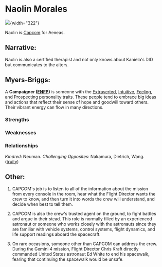 # Naolin Morales

![](https://d.newsweek.com/en/full/1907629/natalie-morales-talk.webp?w=790&f=0e6f26e5c39ab91b1fd72a00babcffee){width="322"}

Naolin is [Capcom](https://www.masterclass.com/articles/what-is-capcom) for Aeneas.

## Narrative:

Naolin is also a certified therapist and not only knows about Kaniela's DID but communicates to the alters.

## Myers-Briggs:

A **Campaigner ([ENFP](https://www.16personalities.com/enfp-personality))** is someone with the [Extraverted](https://www.16personalities.com/articles/mind-introverted-vs-extraverted), [Intuitive](https://www.16personalities.com/articles/energy-intuitive-vs-observant), [Feeling](https://www.16personalities.com/articles/nature-thinking-vs-feeling), and [Prospecting](https://www.16personalities.com/articles/tactics-judging-vs-prospecting) personality traits. These people tend to embrace big ideas and actions that reflect their sense of hope and goodwill toward others. Their vibrant energy can flow in many directions.

### Strengths

### Weaknesses

### Relationships

*Kindred*: Neuman. *Challenging Opposites*: Nakamura, Dietrich, Wang. ([truity](https://www.truity.com/personality-type/ENFP/relationships))

## Other:

1.  CAPCOM's job is to listen to all of the information about the mission from every console in the room, hear what the Flight Director wants the crew to know, and then turn it into words the crew will understand, and decide when best to tell them. 

2.  CAPCOM is also the crew's trusted agent on the ground, to fight battles and argue in their stead. This role is normally filled by an experienced astronaut or someone who works closely with the astronauts since they are familiar with vehicle systems, control systems, flight dynamics, and life support readings aboard the spacecraft. 

3.  On rare occasions, someone other than CAPCOM can address the crew. During the Gemini 4 mission, Flight Director Chris Kraft directly commanded United States astronaut Ed White to end his spacewalk, fearing that continuing the spacewalk would be unsafe.
